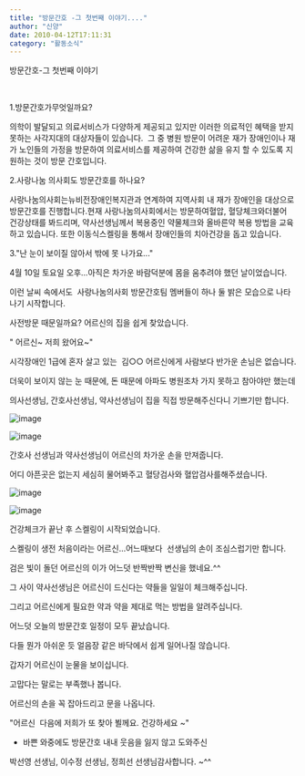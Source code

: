 ```yaml
---
title: "방문간호 -그 첫번째 이야기...."
author: "신양"
date: 2010-04-12T17:11:31
category: "활동소식"
---
```


방문간호-그 첫번째 이야기

﻿

1.방문간호가무엇일까요?

의학이 발달되고 의료서비스가 다양하게 제공되고 있지만 이러한 의료적인 혜택을 받지 못하는 사각지대의 대상자들이 있습니다.  그 중 병원 방문이 어려운 재가 장애인이나 재가 노인들의 가정을 방문하여 의료서비스를 제공하여 건강한 삶을 유지 할 수 있도록 지원하는 것이 방문 간호입니다.

2.사랑나눔 의사회도 방문간호를 하나요?

사랑나눔의사회는뉴비전장애인복지관과 연계하여 지역사회 내 재가 장애인을 대상으로 방문간호를 진행합니다.현재 사랑나눔의사회에서는 방문하여혈압, 혈당체크와더불어 건강상태를 봐드리며, 약사선생님께서 복용중인 약물체크와 올바른약 복용 방법을 교육하고 있습니다. 또한 이동식스켈링을 통해서 장애인들의 치아건강을 돕고 있습니다.

3.\"난 눈이 보이질 않아서 밖에 못 나가요...\"

4월 10일 토요일 오후...아직은 차가운 바람덕분에 몸을 움추려야 했던 날이었습니다.

이런 날씨 속에서도  사랑나눔의사회 방문간호팀 멤버들이 하나 둘 밝은 모습으로 나타나기 시작합니다.

사전방문 때문일까요? 어르신의 집을 쉽게 찾았습니다.

\" 어르신~ 저희 왔어요~\"

시각장애인 1급에 혼자 살고 있는  김○○ 어르신에게 사람보다 반가운 손님은 없습니다.

더욱이 보이지 않는 눈 때문에, 돈 때문에 아파도 병원조차 가지 못하고 참아야만 했는데

의사선생님, 간호사선생님, 약사선생님이 집을 직접 방문해주신다니 기쁘기만 합니다.

![image](/files/attach/images/2318/368/002/6c890d4175b0aed3d6a5c48b7381983c.)

![image](/files/attach/images/2318/368/002/2b9b290819a75dff660da4b8f3d05260.)

간호사 선생님과 약사선생님이 어르신의 차가운 손을 만져줍니다.

어디 아픈곳은 없는지 세심히 물어봐주고 혈당검사와 혈압검사를해주셨습니다.

![image](/files/attach/images/2318/368/002/76207d6e438babec0806911ec0c5756e.)

![image](/files/attach/images/2318/368/002/9d3a420f98407d04d9667346302c1915.)

건강체크가 끝난 후 스켈링이 시작되었습니다.

스켈링이 생전 처음이라는 어르신...어느때보다  선생님의 손이 조심스럽기만 합니다.

검은 빛이 돌던 어르신의 이가 어느덧 반짝반짝 변신을 했네요.^^

그 사이 약사선생님은 어르신이 드신다는 약들을 일일이 체크해주십니다.

그리고 어르신에게 필요한 약과 약을 제대로 먹는 방법을 알려주십니다.

어느덧 오늘의 방문간호 일정이 모두 끝났습니다.

다들 뭔가 아쉬운 듯 얼음장 같은 바닥에서 쉽게 일어나질 않습니다.

갑자기 어르신이 눈물을 보이십니다.

고맙다는 말로는 부족했나 봅니다.

어르신의 손을 꼭 잡아드리고 문을 나옵니다.

\"어르신  다음에 저희가 또 찾아 뵐께요. 건강하세요 ~\"

* 바쁜 와중에도 방문간호 내내 웃음을 잃지 않고 도와주신

박선영 선생님, 이수정 선생님, 정희선 선생님감사합니다. ~^^
